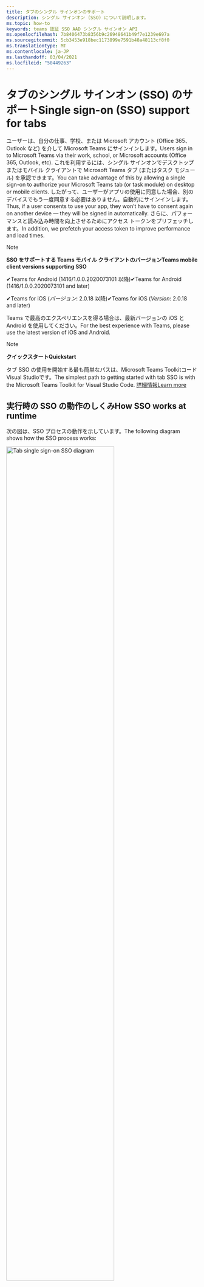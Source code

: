 ```yaml
---
title: タブのシングル サインオンのサポート
description: シングル サインオン (SSO) について説明します。
ms.topic: how-to
keywords: teams 認証 SSO AAD シングル サインオン API
ms.openlocfilehash: 7b8406473b8356b9c26948641b49f7e1239e697a
ms.sourcegitcommit: 5cb3453e918bec1173899e7591b48a48113cf8f0
ms.translationtype: MT
ms.contentlocale: ja-JP
ms.lasthandoff: 03/04/2021
ms.locfileid: "50449263"
---
```

# <a name="single-sign-on-sso-support-for-tabs"></a><span data-ttu-id="72659-104">タブのシングル サインオン (SSO) のサポート</span><span class="sxs-lookup"><span data-stu-id="72659-104">Single sign-on (SSO) support for tabs</span></span>

<span data-ttu-id="72659-105">ユーザーは、自分の仕事、学校、または Microsoft アカウント (Office 365、Outlook など) を介して Microsoft Teams にサインインします。</span><span class="sxs-lookup"><span data-stu-id="72659-105">Users sign in to Microsoft Teams via their work, school, or Microsoft accounts (Office 365, Outlook, etc).</span></span> <span data-ttu-id="72659-106">これを利用するには、シングル サインオンでデスクトップまたはモバイル クライアントで Microsoft Teams タブ (またはタスク モジュール) を承認できます。</span><span class="sxs-lookup"><span data-stu-id="72659-106">You can take advantage of this by allowing a single sign-on to authorize your Microsoft Teams tab (or task module) on desktop or mobile clients.</span></span> <span data-ttu-id="72659-107">したがって、ユーザーがアプリの使用に同意した場合、別のデバイスでもう一度同意する必要はありません。自動的にサインインします。</span><span class="sxs-lookup"><span data-stu-id="72659-107">Thus, if a user consents to use your app, they won’t have to consent again on another device — they will be signed in automatically.</span></span> <span data-ttu-id="72659-108">さらに、パフォーマンスと読み込み時間を向上させるためにアクセス トークンをプリフェッチします。</span><span class="sxs-lookup"><span data-stu-id="72659-108">In addition, we prefetch your access token to improve performance and load times.</span></span>

> [!NOTE]
> <span data-ttu-id="72659-109">**SSO をサポートする Teams モバイル クライアントのバージョン**</span><span class="sxs-lookup"><span data-stu-id="72659-109">**Teams mobile client versions supporting SSO**</span></span>  
>
> <span data-ttu-id="72659-110">✔Teams for Android (1416/1.0.0.2020073101 以降)</span><span class="sxs-lookup"><span data-stu-id="72659-110">✔Teams for Android (1416/1.0.0.2020073101 and later)</span></span>
>
> <span data-ttu-id="72659-111">✔Teams for iOS (_バージョン_: 2.0.18 以降)</span><span class="sxs-lookup"><span data-stu-id="72659-111">✔Teams for iOS (_Version_: 2.0.18 and later)</span></span>  
>
> <span data-ttu-id="72659-112">Teams で最高のエクスペリエンスを得る場合は、最新バージョンの iOS と Android を使用してください。</span><span class="sxs-lookup"><span data-stu-id="72659-112">For the best experience with Teams, please use the latest version of iOS and Android.</span></span>

> [!NOTE]
> <span data-ttu-id="72659-113">**クイックスタート**</span><span class="sxs-lookup"><span data-stu-id="72659-113">**Quickstart**</span></span>  
>
> <span data-ttu-id="72659-114">タブ SSO の使用を開始する最も簡単なパスは、Microsoft Teams ToolkitコードVisual Studioです。</span><span class="sxs-lookup"><span data-stu-id="72659-114">The simplest path to getting started with tab SSO is with the Microsoft Teams Toolkit for Visual Studio Code.</span></span> [<span data-ttu-id="72659-115">詳細情報</span><span class="sxs-lookup"><span data-stu-id="72659-115">Learn more</span></span>](../../../toolkit/visual-studio-code-tab-sso.md)

## <a name="how-sso-works-at-runtime"></a><span data-ttu-id="72659-116">実行時の SSO の動作のしくみ</span><span class="sxs-lookup"><span data-stu-id="72659-116">How SSO works at runtime</span></span>

<span data-ttu-id="72659-117">次の図は、SSO プロセスの動作を示しています。</span><span class="sxs-lookup"><span data-stu-id="72659-117">The following diagram shows how the SSO process works:</span></span>

<!-- markdownlint-disable MD033 -->
<img src="~/assets/images/tabs/tabs-sso-diagram.png" alt="Tab single sign-on SSO diagram" width="75%"/>

1. <span data-ttu-id="72659-118">タブで、 に JavaScript 呼び出しが行います `getAuthToken()` 。</span><span class="sxs-lookup"><span data-stu-id="72659-118">In the tab, a JavaScript call is made to `getAuthToken()`.</span></span> <span data-ttu-id="72659-119">これにより、タブ アプリケーションの認証トークンを取得する必要があります。</span><span class="sxs-lookup"><span data-stu-id="72659-119">This tells Teams to obtain an authentication token for the tab application.</span></span>
2. <span data-ttu-id="72659-120">現在のユーザーが初めてタブ アプリケーションを使用した場合は、同意を求める要求プロンプト (同意が必要な場合) や、ステップ アップ認証 (2 要素認証など) を処理する要求プロンプトが表示されます。</span><span class="sxs-lookup"><span data-stu-id="72659-120">If this is the first time the current user has used your tab application, there will be a request prompt to consent (if consent is required) or to handle step-up authentication (such as two-factor authentication).</span></span>
3. <span data-ttu-id="72659-121">Teams は、現在のユーザーの Azure ADアプリケーション トークンを要求します。</span><span class="sxs-lookup"><span data-stu-id="72659-121">Teams requests the tab application token from the Azure AD endpoint for the current user.</span></span>
4. <span data-ttu-id="72659-122">Azure AD、タブ アプリケーション トークンを Teams アプリケーションに送信します。</span><span class="sxs-lookup"><span data-stu-id="72659-122">Azure AD sends the tab application token to the Teams application.</span></span>
5. <span data-ttu-id="72659-123">Teams は、呼び出しによって返される結果オブジェクトの一部としてタブ アプリケーション トークンをタブに送信 `getAuthToken()` します。</span><span class="sxs-lookup"><span data-stu-id="72659-123">Teams sends the tab application token to the tab as part of the result object returned by the `getAuthToken()` call.</span></span>
6. <span data-ttu-id="72659-124">トークンは、JavaScript を介してタブ アプリケーションで解析され、ユーザーの電子メール アドレスなどの必要な情報を抽出します。</span><span class="sxs-lookup"><span data-stu-id="72659-124">The token will be parsed in the tab application, via JavaScript, to extract the needed information, such as the user's email address.</span></span>

> [!NOTE]
> <span data-ttu-id="72659-125">これは `getAuthToken()` 、電子メール、プロファイル、offline_access、OpenId など、ユーザー レベルの API の制限されたセットに同意する場合にのみ有効であり、それ以上の Microsoft Graph スコープでは有効ではありません `User.Read` `Mail.Read` 。</span><span class="sxs-lookup"><span data-stu-id="72659-125">The `getAuthToken()` is only valid for consenting to a limited set of user-level APIs — email, profile, offline_access and OpenId — and not for further Microsoft Graph scopes such as `User.Read` or `Mail.Read`.</span></span> <span data-ttu-id="72659-126">追加の Graph スコープが必要な場合の回避策については、このドキュメントの最後のセクション [を参照してください](#apps-that-require-additional-microsoft-graph-scopes)。</span><span class="sxs-lookup"><span data-stu-id="72659-126">See our section at the end of this document for suggested workarounds if you require [additional Graph scopes](#apps-that-require-additional-microsoft-graph-scopes).</span></span>

<span data-ttu-id="72659-127">SSO API は、Web コンテンツを埋 [め込むタスク モジュール](../../../task-modules-and-cards/what-are-task-modules.md) でも機能します。</span><span class="sxs-lookup"><span data-stu-id="72659-127">The SSO API will also work in [Task Modules](../../../task-modules-and-cards/what-are-task-modules.md) that embed web content.</span></span>

## <a name="develop-an-sso-microsoft-teams-tab"></a><span data-ttu-id="72659-128">[SSO Microsoft Teams] タブの開発</span><span class="sxs-lookup"><span data-stu-id="72659-128">Develop an SSO Microsoft Teams tab</span></span>

<span data-ttu-id="72659-129">このセクションでは、SSO を使用する Teams タブの作成に関連するタスクについて説明します。</span><span class="sxs-lookup"><span data-stu-id="72659-129">This section describes the tasks involved in creating a Teams tab that uses SSO.</span></span> <span data-ttu-id="72659-130">これらのタスクについては、言語とフレームワークに依存しないタスクについて説明します。</span><span class="sxs-lookup"><span data-stu-id="72659-130">These tasks are described here are language- and framework-agnostic.</span></span>

### <a name="1-create-your-azure-active-directory-azure-ad-application"></a><span data-ttu-id="72659-131">1. Azure Active Directory (Azure Active Directory AD) アプリケーションを作成する</span><span class="sxs-lookup"><span data-stu-id="72659-131">1. Create your Azure Active Directory (Azure AD) application</span></span>

#### <a name="registering-your-application-in-theazure-ad-portal-overview"></a><span data-ttu-id="72659-132">Azure ADポータル[の概要にアプリケーションを登録](https://azure.microsoft.com/features/azure-portal/) します。</span><span class="sxs-lookup"><span data-stu-id="72659-132">Registering your application in the[Azure AD portal](https://azure.microsoft.com/features/azure-portal/) overview:</span></span>

1. <span data-ttu-id="72659-133">Azure の [アプリケーション ID AD取得します](/azure/active-directory/develop/howto-create-service-principal-portal#get-values-for-signing-in)。</span><span class="sxs-lookup"><span data-stu-id="72659-133">Get your [Azure AD Application ID](/azure/active-directory/develop/howto-create-service-principal-portal#get-values-for-signing-in).</span></span>
2. <span data-ttu-id="72659-134">Azure のエンドポイントおよび必要に応じて、アプリケーションAD Microsoft Graph に必要なアクセス許可を指定します。</span><span class="sxs-lookup"><span data-stu-id="72659-134">Specify the permissions that your application needs for the Azure AD endpoint and, optionally, Microsoft Graph.</span></span>
3. <span data-ttu-id="72659-135">[Teams デスクトップ、Web、](/azure/active-directory/develop/howto-create-service-principal-portal#configure-access-policies-on-resources) およびモバイル アプリケーションのアクセス許可を付与します。</span><span class="sxs-lookup"><span data-stu-id="72659-135">[Grant permissions](/azure/active-directory/develop/howto-create-service-principal-portal#configure-access-policies-on-resources) for Teams desktop, web, and mobile applications.</span></span>
4. <span data-ttu-id="72659-136">[スコープの追加] ボタンを選択して Teams を事前承認し、開くパネルで [スコープ `access_as_user` 名] と **入力します**。</span><span class="sxs-lookup"><span data-stu-id="72659-136">Pre-authorize Teams by selecting the **Add a scope** button and in the panel that opens, enter `access_as_user` as the **Scope name**.</span></span>

> [!NOTE]
> <span data-ttu-id="72659-137">注意する必要がある重要な制限は次のとおりです。</span><span class="sxs-lookup"><span data-stu-id="72659-137">There are some important restrictions you should be aware of:</span></span>
>
> * <span data-ttu-id="72659-138">Microsoft Graph API のユーザー レベルのアクセス許可 、つまり、電子メール、プロファイル、Offline_access OpenId のみをサポートします。</span><span class="sxs-lookup"><span data-stu-id="72659-138">We only support user-level Microsoft Graph API permissions, i.e., email, profile, offline_access, OpenId.</span></span> <span data-ttu-id="72659-139">他の Microsoft Graph スコープ (またはなど) にアクセスする必要がある場合は、このドキュメントの最後にある推奨 `User.Read` `Mail.Read` される回避策を参照してください。 [](#apps-that-require-additional-microsoft-graph-scopes)</span><span class="sxs-lookup"><span data-stu-id="72659-139">If you need access to other Microsoft Graph scopes (such as `User.Read` or `Mail.Read`), see our [recommended workaround](#apps-that-require-additional-microsoft-graph-scopes) at the end of this documentation.</span></span>
> * <span data-ttu-id="72659-140">アプリケーションのドメイン名は、Azure アプリケーションに登録したドメイン名と同ADです。</span><span class="sxs-lookup"><span data-stu-id="72659-140">It's important that your application's domain name is the same as the domain name you've registering for your Azure AD application.</span></span>
> * <span data-ttu-id="72659-141">現在、アプリごとに複数のドメインはサポートされていません。</span><span class="sxs-lookup"><span data-stu-id="72659-141">We don't currently support multiple domains per app.</span></span>
> * <span data-ttu-id="72659-142">ドメインを使用するアプリケーションは、一般的すぎるため、セキュリティ 上のリスクが発生する可能性があるため `azurewebsites.net` 、サポートされていません。</span><span class="sxs-lookup"><span data-stu-id="72659-142">We don't support applications that use the `azurewebsites.net` domain because it is too common and may be a security risk.</span></span> <span data-ttu-id="72659-143">ただし、この制限を積極的に削除する必要があります。</span><span class="sxs-lookup"><span data-stu-id="72659-143">However, we're actively seeking to remove this restriction.</span></span>

#### <a name="registering-your-app-through-the-azure-active-directory-portal-in-depth"></a><span data-ttu-id="72659-144">Azure Active Directory ポータルを通じてアプリを詳細に登録する:</span><span class="sxs-lookup"><span data-stu-id="72659-144">Registering your app through the Azure Active Directory portal in-depth:</span></span>

1. <span data-ttu-id="72659-145">Azure Active Directory - アプリ登録ポータルに [新しいアプリケーションを登録](https://go.microsoft.com/fwlink/?linkid=2083908) します。</span><span class="sxs-lookup"><span data-stu-id="72659-145">Register a new application in the [Azure Active Directory – App Registrations](https://go.microsoft.com/fwlink/?linkid=2083908) portal.</span></span>
2. <span data-ttu-id="72659-146">[ **新規登録] を** 選択し、[ *アプリケーションの登録] ページで*、次の値を設定します。</span><span class="sxs-lookup"><span data-stu-id="72659-146">Select **New Registration** and on the *register an application page*, set following values:</span></span>
    * <span data-ttu-id="72659-147">アプリ **名に** 名前を設定します。</span><span class="sxs-lookup"><span data-stu-id="72659-147">Set **name** to your app name.</span></span>
    * <span data-ttu-id="72659-148">サポートされている **アカウントの種類を選択** する (任意のアカウントの種類が機能します) ¹</span><span class="sxs-lookup"><span data-stu-id="72659-148">Choose the **supported account types** (any account type will work) ¹</span></span>
    * <span data-ttu-id="72659-149">**[リダイレクト URI]** を空のままにします。</span><span class="sxs-lookup"><span data-stu-id="72659-149">Leave **Redirect URI** empty.</span></span>
    * <span data-ttu-id="72659-150">**[登録]** を選択します。</span><span class="sxs-lookup"><span data-stu-id="72659-150">Choose **Register**.</span></span>
3. <span data-ttu-id="72659-151">[概要] ページで、アプリケーション **(クライアント) ID をコピーして保存します**。</span><span class="sxs-lookup"><span data-stu-id="72659-151">On the overview page, copy and save the **Application (client) ID**.</span></span> <span data-ttu-id="72659-152">Teams アプリケーション マニフェストを更新する場合は、後で必要になります。</span><span class="sxs-lookup"><span data-stu-id="72659-152">You’ll need it later when updating your Teams application manifest.</span></span>
4. <span data-ttu-id="72659-153">[**管理**] で [**API の公開**] を選択します。</span><span class="sxs-lookup"><span data-stu-id="72659-153">Under **Manage**, select **Expose an API**.</span></span> 
5. <span data-ttu-id="72659-154">[設定 **] リンクを** 選択して、 の形式でアプリケーション ID URI を生成します `api://{AppID}` 。</span><span class="sxs-lookup"><span data-stu-id="72659-154">Select the **Set** link to generate the Application ID URI in the form of `api://{AppID}`.</span></span> <span data-ttu-id="72659-155">2 つのスラッシュと GUID の間に完全修飾ドメイン名 (末尾にスラッシュ "/" が付加された) を挿入します。</span><span class="sxs-lookup"><span data-stu-id="72659-155">Insert your fully qualified domain name (with a forward slash "/" appended to the end) between the double forward slashes and the GUID.</span></span> <span data-ttu-id="72659-156">ID 全体の形式は `api://fully-qualified-domain-name.com/{AppID}` ² である必要があります。</span><span class="sxs-lookup"><span data-stu-id="72659-156">The entire ID should have the form of: `api://fully-qualified-domain-name.com/{AppID}` ²</span></span>
    * <span data-ttu-id="72659-157">ex: `api://subdomain.example.com/00000000-0000-0000-0000-000000000000` .</span><span class="sxs-lookup"><span data-stu-id="72659-157">ex: `api://subdomain.example.com/00000000-0000-0000-0000-000000000000`.</span></span>
    
    <span data-ttu-id="72659-158">完全修飾ドメイン名は、アプリが提供される人間が読み取り可能なドメイン名です。</span><span class="sxs-lookup"><span data-stu-id="72659-158">The fully qualified domain name is the human readable domain name from which your app is served.</span></span> <span data-ttu-id="72659-159">ngrok などのトンネリング サービスを使用している場合は、ngrok サブドメインが変更されるたびにこの値を更新する必要があります。</span><span class="sxs-lookup"><span data-stu-id="72659-159">If you are using a tunneling service such as ngrok, you will need to update     this value whenever your ngrok subdomain changes.</span></span> 
6. <span data-ttu-id="72659-160">**[Scope の追加]** ボタンをクリックします。</span><span class="sxs-lookup"><span data-stu-id="72659-160">Select the **Add a scope** button.</span></span> <span data-ttu-id="72659-161">開いたパネルで、**[スコープ名]** として `access_as_user` を入力します。</span><span class="sxs-lookup"><span data-stu-id="72659-161">In the panel that opens, enter `access_as_user` as the **Scope name**.</span></span>
7. <span data-ttu-id="72659-162">同意 **できるユーザーを設定** する `Admins and users`</span><span class="sxs-lookup"><span data-stu-id="72659-162">Set **Who can consent?** to `Admins and users`</span></span>
8. <span data-ttu-id="72659-163">管理者とユーザーの同意のプロンプトを構成するためのフィールドに、スコープに適した値を入力 `access_as_user` します。</span><span class="sxs-lookup"><span data-stu-id="72659-163">Fill in the fields for configuring the admin and user consent prompts with values that are appropriate for the `access_as_user` scope:</span></span>
    * <span data-ttu-id="72659-164">**管理者の同意タイトル:** Teams は、ユーザーのプロファイルにアクセスできます。</span><span class="sxs-lookup"><span data-stu-id="72659-164">**Admin consent title:** Teams can access the user’s profile.</span></span>
    * <span data-ttu-id="72659-165">**管理者の同意の説明**: Teams がアプリの Web API を現在のユーザーとして呼び出します。</span><span class="sxs-lookup"><span data-stu-id="72659-165">**Admin consent description**: Allows Teams to call the app’s web APIs as the current user.</span></span>
    * <span data-ttu-id="72659-166">**ユーザーの同意タイトル**: Teams はユーザー プロファイルにアクセスし、ユーザーの代わりに要求を行うことができます。</span><span class="sxs-lookup"><span data-stu-id="72659-166">**User consent title**: Teams can access the user profile and make requests on the user's behalf.</span></span>
    * <span data-ttu-id="72659-167">**ユーザーの同意の説明:** Teams がユーザーと同じ権限でこのアプリの API を呼び出すのを有効にする。</span><span class="sxs-lookup"><span data-stu-id="72659-167">**User consent description:** Enable Teams to call this app’s APIs with the same rights as the user.</span></span>
9. <span data-ttu-id="72659-168">State が **[有効]** に設定 **されている**</span><span class="sxs-lookup"><span data-stu-id="72659-168">Ensure that **State** is set to **Enabled**</span></span>
10. <span data-ttu-id="72659-169">[スコープの **追加] ボタンを** 選択して保存する</span><span class="sxs-lookup"><span data-stu-id="72659-169">Select the **Add scope** button to save</span></span> 
    * <span data-ttu-id="72659-170">テキスト フィールドの下に **表示されるスコープ** 名のドメイン 部分は、前の手順で設定した **アプリケーション ID** URI と自動的に一致し、末尾に追加 `/access_as_user` されます。</span><span class="sxs-lookup"><span data-stu-id="72659-170">The domain part of the **Scope name** displayed just below the text field should automatically match the **Application ID** URI set in the previous step, with `/access_as_user` appended to the end:</span></span>
        * `api://subdomain.example.com/00000000-0000-0000-0000-000000000000/access_as_user`
11. <span data-ttu-id="72659-171">[承認済 **みクライアント アプリケーション** ] セクションで、アプリの Web アプリケーションに対して承認するアプリケーションを特定します。</span><span class="sxs-lookup"><span data-stu-id="72659-171">In the **Authorized client applications** section, identify the applications that you want to authorize for your app’s web application.</span></span> <span data-ttu-id="72659-172">[クライアント *アプリケーションの追加] を選択します*。</span><span class="sxs-lookup"><span data-stu-id="72659-172">Select *Add a client application*.</span></span> <span data-ttu-id="72659-173">次の各クライアント ID を入力し、前の手順で作成した承認済みスコープを選択します。</span><span class="sxs-lookup"><span data-stu-id="72659-173">Enter each of the following client IDs and select the authorized scope you created in the previous step:</span></span>
    * <span data-ttu-id="72659-174">`1fec8e78-bce4-4aaf-ab1b-5451cc387264` (Teams モバイル/デスクトップ アプリケーション)</span><span class="sxs-lookup"><span data-stu-id="72659-174">`1fec8e78-bce4-4aaf-ab1b-5451cc387264` (Teams mobile/desktop application)</span></span>
    * <span data-ttu-id="72659-175">`5e3ce6c0-2b1f-4285-8d4b-75ee78787346` (Teams Web アプリケーション)</span><span class="sxs-lookup"><span data-stu-id="72659-175">`5e3ce6c0-2b1f-4285-8d4b-75ee78787346` (Teams web application)</span></span>
12. <span data-ttu-id="72659-176">**[API のアクセス許可] に移動します**。</span><span class="sxs-lookup"><span data-stu-id="72659-176">Navigate to **API Permissions**.</span></span> <span data-ttu-id="72659-177">[Microsoft Graph *委任された* アクセス許可の追加] を選択し、Microsoft Graph API から次の  >    >  アクセス許可を追加します。</span><span class="sxs-lookup"><span data-stu-id="72659-177">Select *Add a permission* > *Microsoft Graph* > *Delegated permissions*, then add the following permissions from Microsoft Graph API:</span></span>
    * <span data-ttu-id="72659-178">User.Read (既定で有効)</span><span class="sxs-lookup"><span data-stu-id="72659-178">User.Read (enabled by default)</span></span>
    * <span data-ttu-id="72659-179">メール</span><span class="sxs-lookup"><span data-stu-id="72659-179">email</span></span>
    * <span data-ttu-id="72659-180">offline_access</span><span class="sxs-lookup"><span data-stu-id="72659-180">offline_access</span></span>
    * <span data-ttu-id="72659-181">OpenId</span><span class="sxs-lookup"><span data-stu-id="72659-181">OpenId</span></span>
    * <span data-ttu-id="72659-182">profile</span><span class="sxs-lookup"><span data-stu-id="72659-182">profile</span></span>

13. <span data-ttu-id="72659-183">[認証] に **移動する**</span><span class="sxs-lookup"><span data-stu-id="72659-183">Navigate to **Authentication**</span></span>

    <span data-ttu-id="72659-184">アプリに IT 管理者の同意が与えされていない場合、ユーザーはアプリを初めて使用する場合に同意する必要があります。</span><span class="sxs-lookup"><span data-stu-id="72659-184">If an app hasn't been granted IT admin consent, users will have to provide consent the first time they use an app.</span></span>

    <span data-ttu-id="72659-185">リダイレクト URI を設定します。</span><span class="sxs-lookup"><span data-stu-id="72659-185">Set a redirect URI:</span></span>
    * <span data-ttu-id="72659-186">[プラットフォーム **の追加] を選択します**。</span><span class="sxs-lookup"><span data-stu-id="72659-186">Select **Add a platform**.</span></span>
    * <span data-ttu-id="72659-187">**[Web] を選択します**。</span><span class="sxs-lookup"><span data-stu-id="72659-187">Select **web**.</span></span>
    * <span data-ttu-id="72659-188">アプリの **リダイレクト URI** を入力します。</span><span class="sxs-lookup"><span data-stu-id="72659-188">Enter the **redirect URI** for your app.</span></span> <span data-ttu-id="72659-189">これは、成功した暗黙的な付与フローがユーザーをリダイレクトするページです。</span><span class="sxs-lookup"><span data-stu-id="72659-189">This will be the page where a successful implicit grant flow will redirect the user.</span></span> <span data-ttu-id="72659-190">これは、手順 5 で入力した完全修飾ドメイン名と、認証応答を送信する API ルートと同じです。</span><span class="sxs-lookup"><span data-stu-id="72659-190">This will be same fully qualified domain name that you entered in step 5 followed by the API route where a authentication response should be sent.</span></span> <span data-ttu-id="72659-191">Teams のサンプルに従う場合は、次のようになります。 `https://subdomain.example.com/auth-end`</span><span class="sxs-lookup"><span data-stu-id="72659-191">If you are following any of the Teams samples, this will be: `https://subdomain.example.com/auth-end`</span></span>

    <span data-ttu-id="72659-192">次に、次のボックスをチェックして暗黙的な付与を有効にします。</span><span class="sxs-lookup"><span data-stu-id="72659-192">Next, enable implicit grant by checking the following boxes:</span></span>  
    <span data-ttu-id="72659-193">✔ ID トークン</span><span class="sxs-lookup"><span data-stu-id="72659-193">✔ ID Token</span></span>  
    <span data-ttu-id="72659-194">✔ アクセス トークン</span><span class="sxs-lookup"><span data-stu-id="72659-194">✔ Access Token</span></span>  
    
<span data-ttu-id="72659-195">おめでとうございます。</span><span class="sxs-lookup"><span data-stu-id="72659-195">Congratulations!</span></span> <span data-ttu-id="72659-196">タブ SSO アプリを続行するためのアプリ登録の前提条件が完了しました。</span><span class="sxs-lookup"><span data-stu-id="72659-196">You have completed the app registration prerequisites to proceed with your tab SSO app.</span></span>     

> [!NOTE]
>
> * <span data-ttu-id="72659-197">¹ Azure AD アプリが Teams で認証要求を行うのと同じテナントに登録されている場合、ユーザーは同意を求められなく、アクセス トークンがすぐ付与されます。</span><span class="sxs-lookup"><span data-stu-id="72659-197">¹ If your Azure AD app is registered in the _same_ tenant where you're making an authentication request in Teams, the user won't be asked to consent and will be granted an access token right away.</span></span> <span data-ttu-id="72659-198">ユーザーがこれらのアクセス許可に同意する必要があるのは、Azure ADが別のテナントに登録されている場合のみです。</span><span class="sxs-lookup"><span data-stu-id="72659-198">Users only need to consent to these permissions if the Azure AD app is registered in a different tenant.</span></span>
> * <span data-ttu-id="72659-199">² ドメインが既に所有され、所有者であることを示すエラーが表示される場合は、「クイック スタート: [カスタム](/azure/active-directory/fundamentals/add-custom-domain) ドメイン名を Azure Active Directory に追加してドメインを登録する」の手順に従い、上記の手順 5 を繰り返します。</span><span class="sxs-lookup"><span data-stu-id="72659-199">² If you get an error stating that the domain is already owned and you are the owner, follow the procedure at [Quickstart: Add a custom domain name to Azure Active Directory](/azure/active-directory/fundamentals/add-custom-domain) to register the domain, and then repeat step 5, above.</span></span> <span data-ttu-id="72659-200">(このエラーは、365 テナントの管理者資格情報でサインインしていないOffice発生する可能性があります)。</span><span class="sxs-lookup"><span data-stu-id="72659-200">(This error can also occur if you aren't signed in with Admin credentials in the Office 365 tenancy).</span></span>
> * <span data-ttu-id="72659-201">返されるアクセス トークンで UPN (ユーザー プリンシパル名) を受信していない場合は、Azure AD[](https://docs.microsoft.com/azure/active-directory/develop/active-directory-optional-claims)でオプションのクレームとして追加できます。</span><span class="sxs-lookup"><span data-stu-id="72659-201">If you are not receiving the UPN (User Principal Name) in the returned access token, you can add it as an [optional claim](https://docs.microsoft.com/azure/active-directory/develop/active-directory-optional-claims) in Azure AD.</span></span>

### <a name="2-update-your-microsoft-teams-application-manifest"></a><span data-ttu-id="72659-202">2. Microsoft Teams アプリケーション マニフェストを更新する</span><span class="sxs-lookup"><span data-stu-id="72659-202">2. Update your Microsoft Teams application manifest</span></span>

<span data-ttu-id="72659-203">Microsoft Teams マニフェストに新しいプロパティを追加します。</span><span class="sxs-lookup"><span data-stu-id="72659-203">Add new properties to your Microsoft Teams manifest:</span></span>

* <span data-ttu-id="72659-204">**WebApplicationInfo** - 次の要素の親。</span><span class="sxs-lookup"><span data-stu-id="72659-204">**WebApplicationInfo** - The parent of the following elements:</span></span>

> [!div class="checklist"]
> * <span data-ttu-id="72659-205">**id** - アプリケーションのクライアント ID。</span><span class="sxs-lookup"><span data-stu-id="72659-205">**id** - The client ID of the application.</span></span> <span data-ttu-id="72659-206">これは、Azure アプリケーションへのアプリケーションの登録の一環として取得したアプリケーション ID AD。</span><span class="sxs-lookup"><span data-stu-id="72659-206">This is the application ID that you obtained as part of registering the application with Azure AD.</span></span>
>* <span data-ttu-id="72659-207">**resource** - アプリケーションのドメインとサブドメイン。</span><span class="sxs-lookup"><span data-stu-id="72659-207">**resource** - The domain and subdomain of your application.</span></span> <span data-ttu-id="72659-208">これは、上記の手順 6 で作成するときに登録したのと同じ URI (プロトコルを含む `api://` ) `scope` です。</span><span class="sxs-lookup"><span data-stu-id="72659-208">This is the same URI (including the `api://` protocol) that you registered when creating your `scope` in step 6 above.</span></span> <span data-ttu-id="72659-209">リソースにパスを `access_as_user` 含めてはいけない。</span><span class="sxs-lookup"><span data-stu-id="72659-209">You shouldn't include the `access_as_user` path in your resource.</span></span> <span data-ttu-id="72659-210">この URI のドメイン部分は、Teams アプリケーション マニフェストの URL で使用されるサブドメインを含むドメインと一致する必要があります。</span><span class="sxs-lookup"><span data-stu-id="72659-210">The domain part of this URI should match the domain, including any subdomains, used in the URLs of your Teams application manifest.</span></span>

```json
"webApplicationInfo": {
  "id": "00000000-0000-0000-0000-000000000000",
  "resource": "api://subdomain.example.com/00000000-0000-0000-0000-000000000000"
}
```

> [!NOTE]
>
>* <span data-ttu-id="72659-211">AAD アプリのリソースは、通常、サイト URL のルートと appID (たとえば) です `api://subdomain.example.com/00000000-0000-0000-0000-000000000000` 。</span><span class="sxs-lookup"><span data-stu-id="72659-211">The resource for an AAD app will usually be the root of its site URL and the appID (e.g. `api://subdomain.example.com/00000000-0000-0000-0000-000000000000`).</span></span> <span data-ttu-id="72659-212">また、この値を使用して、要求が同じドメインから送信されるのを確認します。</span><span class="sxs-lookup"><span data-stu-id="72659-212">We also use this value to ensure your request is coming from the same domain.</span></span> <span data-ttu-id="72659-213">したがって、タブのリソース `contentURL` プロパティと同じドメインが使用されます。</span><span class="sxs-lookup"><span data-stu-id="72659-213">Therefore, make sure that the `contentURL` for your tab uses the same domains as your resource property.</span></span>
>* <span data-ttu-id="72659-214">フィールドを実装するには、マニフェスト バージョン 1.5 以上を使用する必要 `webApplicationInfo` があります。</span><span class="sxs-lookup"><span data-stu-id="72659-214">You need to use manifest version 1.5 or higher to implement the `webApplicationInfo` field.</span></span>

### <a name="3-get-an-authentication-token-from-your-client-side-code"></a><span data-ttu-id="72659-215">3. クライアント側コードから認証トークンを取得する</span><span class="sxs-lookup"><span data-stu-id="72659-215">3. Get an authentication token from your client-side code</span></span>

<span data-ttu-id="72659-216">認証 API の外観を次に示します。</span><span class="sxs-lookup"><span data-stu-id="72659-216">Here's what the authentication API looks like:</span></span>

```javascript
var authTokenRequest = {
  successCallback: function(result) { console.log("Success: " + result); },
  failureCallback: function(error) { console.log("Failure: " + error); }
};
microsoftTeams.authentication.getAuthToken(authTokenRequest);
```

<span data-ttu-id="72659-217">(ユーザー レベルのアクセス許可に対して) 追加のユーザーの同意が必要な場合は、ユーザーに追加の同意を与えるダイアログがユーザーに `getAuthToken` 表示されます。</span><span class="sxs-lookup"><span data-stu-id="72659-217">When you call `getAuthToken` - and additional user consent is required (for user-level permissions) - we will show a dialog to the user encouraging them to grant additional consent.</span></span> 

<span data-ttu-id="72659-218">成功コールバックでアクセス トークンを受信した後、アクセス トークンをデコードして、そのトークンに関連付けられているクレームを表示できます。</span><span class="sxs-lookup"><span data-stu-id="72659-218">After you receive the access token in the success callback, you can decode the access token to view the claims associated with that token.</span></span> <span data-ttu-id="72659-219">必要に応じて、アクセス トークンを手動でコピーしてツールに貼り付[](https://jwt.ms/)けます (コンテンツをjwt.msなど)。</span><span class="sxs-lookup"><span data-stu-id="72659-219">Optionally, you can manually copy and paste the access token into a tool, such as [jwt.ms](https://jwt.ms/) to inspect its contents.</span></span> <span data-ttu-id="72659-220">返されるアクセス トークンでユーザー プリンシパル名 (UPN) を受け取らない場合は、Azure [](https://docs.microsoft.com/azure/active-directory/develop/active-directory-optional-claims) AD でオプションのクレームとして追加できます。</span><span class="sxs-lookup"><span data-stu-id="72659-220">If you are not receiving the User Principal Name (UPN) in the returned access token, you can add it as an [optional claim](https://docs.microsoft.com/azure/active-directory/develop/active-directory-optional-claims) in Azure AD.</span></span>

<p>
    <img src="~/assets/images/tabs/tabs-sso-prompt.png" alt="Tab single sign-on SSO dialog prompt" width="75%"/>
</p>

## <a name="code-sample"></a><span data-ttu-id="72659-221">コード サンプル</span><span class="sxs-lookup"><span data-stu-id="72659-221">Code sample</span></span>

|<span data-ttu-id="72659-222">**サンプル名**</span><span class="sxs-lookup"><span data-stu-id="72659-222">**Sample name**</span></span>|<span data-ttu-id="72659-223">**説明**</span><span class="sxs-lookup"><span data-stu-id="72659-223">**Description**</span></span>|<span data-ttu-id="72659-224">**C#**</span><span class="sxs-lookup"><span data-stu-id="72659-224">**C#**</span></span>|<span data-ttu-id="72659-225">**TypeScript**</span><span class="sxs-lookup"><span data-stu-id="72659-225">**TypeScript**</span></span>|
|---------------|---------------|------|--------------|
| <span data-ttu-id="72659-226">タブ SSO</span><span class="sxs-lookup"><span data-stu-id="72659-226">Tab SSO</span></span> |<span data-ttu-id="72659-227">Microsoft Teams のタブ用サンプル アプリ Azure AD SSO</span><span class="sxs-lookup"><span data-stu-id="72659-227">Microsoft Teams sample app for tabs Azure AD SSO</span></span>| [<span data-ttu-id="72659-228">View</span><span class="sxs-lookup"><span data-stu-id="72659-228">View</span></span>](https://github.com/OfficeDev/Microsoft-Teams-Samples/tree/main/samples/tab-sso/csharp)|<span data-ttu-id="72659-229">[表示](https://github.com/OfficeDev/Microsoft-Teams-Samples/blob/main/samples/tab-sso/nodejs)、</span><span class="sxs-lookup"><span data-stu-id="72659-229">[View](https://github.com/OfficeDev/Microsoft-Teams-Samples/blob/main/samples/tab-sso/nodejs),</span></span> </br>[<span data-ttu-id="72659-230">Teams Toolkit</span><span class="sxs-lookup"><span data-stu-id="72659-230">Teams Toolkit</span></span>](../../../toolkit/visual-studio-code-tab-sso.md)|

## <a name="known-limitations"></a><span data-ttu-id="72659-231">既知の制限事項</span><span class="sxs-lookup"><span data-stu-id="72659-231">Known Limitations</span></span>

### <a name="apps-that-require-additional-microsoft-graph-scopes"></a><span data-ttu-id="72659-232">追加の Microsoft Graph スコープが必要なアプリ</span><span class="sxs-lookup"><span data-stu-id="72659-232">Apps that require additional Microsoft Graph Scopes</span></span>

<span data-ttu-id="72659-233">SSO の現在の実装では、他の API (User.Read や Mail.Read など) ではなく、ユーザー レベルのアクセス許可 (電子メール、プロファイル、offline_access、OpenId) に対する同意のみを付与します。</span><span class="sxs-lookup"><span data-stu-id="72659-233">Our current implementation for SSO only grants consent for user-level permissions — email, profile, offline_access, OpenId — not for other APIs (such as User.Read or Mail.Read).</span></span> <span data-ttu-id="72659-234">アプリでさらに Microsoft Graph スコープが必要な場合は、次の回避策を有効にしてください。</span><span class="sxs-lookup"><span data-stu-id="72659-234">If your app needs further Microsoft Graph scopes, here are some enabling workarounds:</span></span>

#### <a name="tenant-admin-consent"></a><span data-ttu-id="72659-235">テナント管理者の同意</span><span class="sxs-lookup"><span data-stu-id="72659-235">Tenant Admin Consent</span></span>

<span data-ttu-id="72659-236">最も簡単な方法は、組織の代わりにテナント管理者に事前同意を得る方法です。</span><span class="sxs-lookup"><span data-stu-id="72659-236">The simplest approach is to get a tenant admin to pre-consent on behalf of the organization.</span></span> <span data-ttu-id="72659-237">つまり、ユーザーはこれらのスコープに同意する必要が生じ、Azure AD の代理フローを使用してトークン サーバー側を自由に交換 [できます](/azure/active-directory/develop/v1-oauth2-on-behalf-of-flow)。</span><span class="sxs-lookup"><span data-stu-id="72659-237">This means users won’t have to consent to these scopes and you can then be free to exchange the token server side using Azure AD’s [on-behalf-of flow](/azure/active-directory/develop/v1-oauth2-on-behalf-of-flow).</span></span> <span data-ttu-id="72659-238">この回避策は、社内の業務用アプリケーションでは受け入れ可能ですが、テナント管理者の承認に依存できない可能性があるサードパーティの開発者には十分ではない可能性があります。</span><span class="sxs-lookup"><span data-stu-id="72659-238">This workaround is acceptable for internal line-of-business applications but may not be enough for third-party developers who may not be able to rely on tenant admin approval.</span></span>

<span data-ttu-id="72659-239">組織に代わって (テナント管理者として) 同意する簡単な方法は、次のページにアクセスします。</span><span class="sxs-lookup"><span data-stu-id="72659-239">A simple way of consenting on behalf of an organization (as a tenant admin) is to visit:</span></span>

* `https://login.microsoftonline.com/common/adminconsent?client_id=<AAD_App_ID>`

#### <a name="asking-for-additional-consent-using-the-auth-api"></a><span data-ttu-id="72659-240">Auth API を使用して追加の同意を求める</span><span class="sxs-lookup"><span data-stu-id="72659-240">Asking for additional consent using the Auth API</span></span>

<span data-ttu-id="72659-241">追加の Microsoft Graph スコープを取得するもう 1 つの方法は、Azure AD 同意ダイアログをポップアップする既存の Web ベースの [Azure AD](~/tabs/how-to/authentication/auth-tab-aad.md#navigate-to-the-authorization-page-from-your-popup-page) 認証アプローチを使用して同意ダイアログを表示する方法です。</span><span class="sxs-lookup"><span data-stu-id="72659-241">Another approach for getting additional Microsoft Graph scopes is to present a consent dialog using our existing [web-based Azure AD authentication approach](~/tabs/how-to/authentication/auth-tab-aad.md#navigate-to-the-authorization-page-from-your-popup-page) which involves popping up an Azure AD consent dialog.</span></span> <span data-ttu-id="72659-242">いくつかの注意が必要な追加があります。</span><span class="sxs-lookup"><span data-stu-id="72659-242">There are some notable additions:</span></span>

1. <span data-ttu-id="72659-243">これらの追加の Microsoft Graph API にアクセスするには、Azure AD の代理フローを使用してサーバー側で交換する必要があります `getAuthToken()` 。 [](/azure/active-directory/develop/v2-oauth2-on-behalf-of-flow)</span><span class="sxs-lookup"><span data-stu-id="72659-243">The token retrieved using `getAuthToken()` needs to be exchanged server-side using Azure AD [on-behalf-of flow](/azure/active-directory/develop/v2-oauth2-on-behalf-of-flow) to get access to those additional Microsoft Graph APIs.</span></span>
    * <span data-ttu-id="72659-244">この交換には必ず v2 Microsoft Graph エンドポイントを使用してください</span><span class="sxs-lookup"><span data-stu-id="72659-244">Be sure to use the v2 Microsoft Graph endpoint for this exchange</span></span>
2. <span data-ttu-id="72659-245">Exchange が失敗した場合、Azure AD無効な付与例外が返されます。</span><span class="sxs-lookup"><span data-stu-id="72659-245">If the exchange fails, Azure AD will return an invalid grant exception.</span></span> <span data-ttu-id="72659-246">通常、次の 2 つのエラー メッセージの 1 `invalid_grant` つがあります。 `interaction_required`</span><span class="sxs-lookup"><span data-stu-id="72659-246">There are usually one of two error messages: `invalid_grant` or `interaction_required`</span></span>
3. <span data-ttu-id="72659-247">交換が失敗した場合は、追加の同意を求める必要があります。</span><span class="sxs-lookup"><span data-stu-id="72659-247">When the exchange fails, then you need to ask for additional consent.</span></span> <span data-ttu-id="72659-248">ユーザーに追加の同意を求める UI を表示することをお勧めします。</span><span class="sxs-lookup"><span data-stu-id="72659-248">We recommend showing some UI asking the user to grant additional consent.</span></span> <span data-ttu-id="72659-249">この UI には、Azure 認証 API を使用して Azure AD同意ダイアログをトリガーするAD [含める必要があります](~/concepts/authentication/auth-silent-aad.md)。</span><span class="sxs-lookup"><span data-stu-id="72659-249">This UI should include a button that triggers an Azure AD consent dialog using our [Azure AD authentication API](~/concepts/authentication/auth-silent-aad.md).</span></span>
4. <span data-ttu-id="72659-250">Azure AD から追加の同意を求める場合は、クエリ文字列パラメーターを Azure AD に含める必要があります。それ以外の場合 `prompt=consent` 、Azure AD[](~/tabs/how-to/authentication/auth-silent-aad.md#get-the-user-context)は追加のスコープを求めしません。</span><span class="sxs-lookup"><span data-stu-id="72659-250">When asking for additional consent from Azure AD, you need to include `prompt=consent` in your [query-string-parameter](~/tabs/how-to/authentication/auth-silent-aad.md#get-the-user-context) to Azure AD otherwise Azure AD will not ask for the additional scopes.</span></span>
    * <span data-ttu-id="72659-251">代わりに： `?scope={scopes}`</span><span class="sxs-lookup"><span data-stu-id="72659-251">Instead of: `?scope={scopes}`</span></span>
    * <span data-ttu-id="72659-252">これを使用します。 `?prompt=consent&scope={scopes}`</span><span class="sxs-lookup"><span data-stu-id="72659-252">Use this: `?prompt=consent&scope={scopes}`</span></span>
    * <span data-ttu-id="72659-253">ユーザーに求 `{scopes}` めるすべてのスコープ (Mail.Read や User.Read など) が含まれる必要があります。</span><span class="sxs-lookup"><span data-stu-id="72659-253">Be sure that `{scopes}` includes all the scopes you are prompting the user for (ex: Mail.Read or User.Read).</span></span>
5. <span data-ttu-id="72659-254">ユーザーが追加のアクセス許可を付与したら、これらの追加 API へのアクセスを取得するために、フローの代理を再試行します。</span><span class="sxs-lookup"><span data-stu-id="72659-254">Once the user has granted additional permission, retry the on-behalf-of-flow to get access to these additional APIs.</span></span>

### <a name="non-azure-ad-authentication"></a><span data-ttu-id="72659-255">Azure 以外のAD認証</span><span class="sxs-lookup"><span data-stu-id="72659-255">Non-Azure AD Authentication</span></span>

<span data-ttu-id="72659-256">上記の認証ソリューションは、Azure サービスをサポートするアプリとサービスAD ID プロバイダーとしてのみ機能します。</span><span class="sxs-lookup"><span data-stu-id="72659-256">The above-described authentication solution only works for apps and services that support Azure AD as an identity provider.</span></span> <span data-ttu-id="72659-257">Azure ベース以外のサービスを使用して認証ADするアプリは、ポップアップ ベースの Web 認証フローを引き続 [き使用する必要があります](~/concepts/authentication.md)。</span><span class="sxs-lookup"><span data-stu-id="72659-257">Apps that want to authenticate using non-Azure AD based services need to continue using the pop-up-based [web authentication flow](~/concepts/authentication.md).</span></span>

> [!NOTE] 
> <span data-ttu-id="72659-258">SSO は、Azure および B2C テナント内のADサポートされています。</span><span class="sxs-lookup"><span data-stu-id="72659-258">SSO is supported for customer owned apps within the Azure AD B2C tenants.</span></span>
